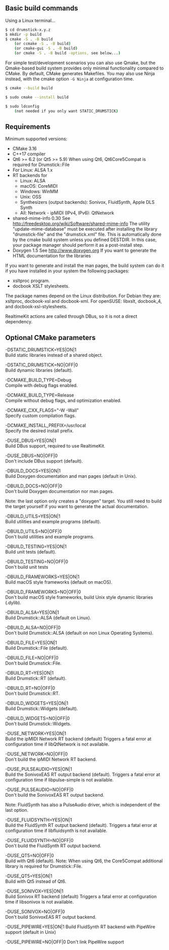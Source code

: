 ## Basic build commands

Using a Linux terminal...

~~~bash
$ cd drumstick-x.y.z
$ mkdir -p build
$ cmake -S . -B build
    (or ccmake -S . -B build)
    (or cmake-gui -S . -B build)
    (or cmake -S . -B build -options, see below...)
~~~

For simple test/development scenarios you can also use Qmake, but the Qmake-based build system provides only minimal functionality compared to CMake.
By default, CMake generates Makefiles. You may also use Ninja instead, with the cmake option `-G Ninja` at configuration time.

~~~bash
$ cmake --build build

$ sudo cmake --install build

$ sudo ldconfig
    (not needed if you only want STATIC_DRUMSTICK)
~~~

## Requirements

Minimum supported versions:

* CMake 3.16
* C++17 compiler
* Qt6 >= 6.2 (or Qt5 >= 5.9)
  When using Qt6, Qt6Core5Compat is required for Drumstick::File
* For Linux: ALSA 1.x
* RT backends for
    * Linux: ALSA
    * macOS: CoreMIDI
    * Windows: WinMM
    * Unix: OSS
    * Synthesizers (output backends): Sonivox, FluidSynth, Apple DLS Synth
    * All: Network - ipMIDI (IPv4, IPv6): QtNetwork
* shared-mime-info 0.30
See http://freedesktop.org/wiki/Software/shared-mime-info
The utility "update-mime-database" must be executed after installing the library "drumstick-file" and the "drumstick.xml" file. This is automatically done by the cmake build system unless you defined DESTDIR. In this case, your package manager should perform it as a post-install step. 
* Doxygen 1.5
See http://www.doxygen.org
If you want to generate the HTML documentation for the libraries

If you want to generate and install the man pages, the build system can do it if you have installed in your system the following packages:

* xsltproc program.
* docbook XSLT stylesheets.

The package names depend on the Linux distribution. For Debian they are:
xsltproc, docbook-xsl and docbook-xml. For openSUSE: libxslt, docbook_4, and
docbook-xsl-stylesheets.

RealtimeKit actions are called through DBus, so it is not a direct dependency.

## Optional CMake parameters

-DSTATIC_DRUMSTICK=YES|ON|1  
Build static libraries instead of a shared object.

-DSTATIC_DRUMSTICK=NO|OFF|0  
Build dynamic libraries (default).

-DCMAKE_BUILD_TYPE=Debug  
Compile with debug flags enabled.

-DCMAKE_BUILD_TYPE=Release  
Compile without debug flags, and optimization enabled.

-DCMAKE_CXX_FLAGS="-W -Wall"  
Specify custom compilation flags.

-DCMAKE_INSTALL_PREFIX=/usr/local  
Specify the desired install prefix.

-DUSE_DBUS=YES|ON|1  
Build DBus support, required to use RealtimeKit.

-DUSE_DBUS=NO|OFF|0  
Don't include DBus support (default).

-DBUILD_DOCS=YES|ON|1  
Build Doxygen documentation and man pages (default in Unix).

-DBUILD_DOCS=NO|OFF|0  
Don't build Doxygen documentation nor man pages.

Note: the last option only creates a "doxygen" target. You still need to build the
target yourself if you want to generate the actual documentation.

-DBUILD_UTILS=YES|ON|1  
Build utilities and example programs (default).

-DBUILD_UTILS=NO|OFF|0  
Don't build utilities and example programs.

-DBUILD_TESTING=YES|ON|1  
Build unit tests (default).

-DBUILD_TESTING=NO|OFF|0  
Don't build unit tests

-DBUILD_FRAMEWORKS=YES|ON|1  
Build macOS style frameworks (default on macOS).

-DBUILD_FRAMEWORKS=NO|OFF|0  
Don't build macOS style frameworks, build Unix style dynamic libraries (.dylib).

-DBUILD_ALSA=YES|ON|1  
Build Drumstick::ALSA (default on Linux).

-DBUILD_ALSA=NO|OFF|0  
Don't build Drumstick::ALSA (default on non Linux Operating Systems).

-DBUILD_FILE=YES|ON|1  
Build Drumstick::File (default).

-DBUILD_FILE=NO|OFF|0  
Don't build Drumstick::File.

-DBUILD_RT=YES|ON|1  
Build Drumstick::RT (default).

-DBUILD_RT=NO|OFF|0  
Don't build Drumstick::RT.

-DBUILD_WIDGETS=YES|ON|1  
Build Drumstick::Widgets (default).

-DBUILD_WIDGETS=NO|OFF|0  
Don't build Drumstick::Widgets.

-DUSE_NETWORK=YES|ON|1  
Build the ipMIDI Network RT backend (default)
Triggers a fatal error at configuration time if libQtNetwork is not available.

-DUSE_NETWORK=NO|OFF|0  
Don't build the ipMIDI Network RT backend.

-DUSE_PULSEAUDIO=YES|ON|1  
Build the SonivoxEAS RT output backend (default).
Triggers a fatal error at configuration time if libpulse-simple is not available.

-DUSE_PULSEAUDIO=NO|OFF|0  
Don't build the SonivoxEAS RT output backend.

Note: FluidSynth has also a PulseAudio driver, which is independent of the last option.

-DUSE_FLUIDSYNTH=YES|ON|1  
Build the FluidSynth RT output backend (default).
Triggers a fatal error at configuration time if libfluidsynth is not available.

-DUSE_FLUIDSYNTH=NO|OFF|0  
Don't build the FluidSynth RT output backend.

-DUSE_QT5=NO|OFF|0  
Build with Qt6 (default).
Note: When using Qt6, the Core5Compat additional library is required for Drumstick::File.

-DUSE_QT5=YES|ON|1  
Build with Qt5 instead of Qt6.

-DUSE_SONIVOX=YES|ON|1  
Build Sonivox RT backend (default)
Triggers a fatal error at configuration time if libsonivox is not available.

-DUSE_SONIVOX=NO|OFF|0  
Don't build SonivoxEAS RT output backend.

-DUSE_PIPEWIRE=YES|ON|1
Build FluidSynth RT backend with PipeWire support (default in Unix)

-DUSE_PIPEWIRE=NO|OFF|0
Don't link PipeWire support 
